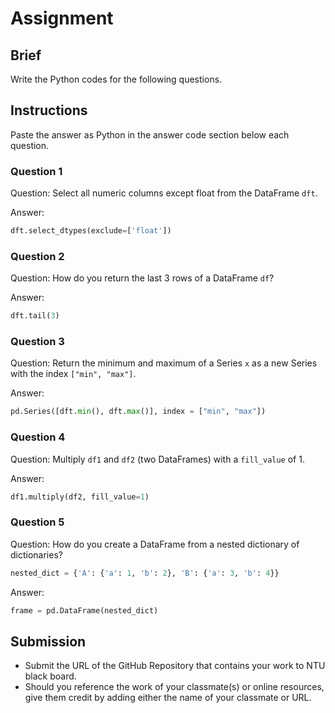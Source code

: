 # Assignment

## Brief

Write the Python codes for the following questions.

## Instructions

Paste the answer as Python in the answer code section below each question.

### Question 1

Question: Select all numeric columns except float from the DataFrame `dft`.

Answer:

```python
dft.select_dtypes(exclude=['float'])

```

### Question 2

Question: How do you return the last 3 rows of a DataFrame `df`?

Answer:

```python
dft.tail(3)
```

### Question 3

Question: Return the minimum and maximum of a Series `x` as a new Series with the index `["min", "max"]`.

Answer:

```python
pd.Series([dft.min(), dft.max()], index = ["min", "max"])
```

### Question 4

Question: Multiply `df1` and `df2` (two DataFrames) with a `fill_value` of 1.

Answer:

```python
df1.multiply(df2, fill_value=1) 
```

### Question 5

Question: How do you create a DataFrame from a nested dictionary of dictionaries?

```python
nested_dict = {'A': {'a': 1, 'b': 2}, 'B': {'a': 3, 'b': 4}}
```

Answer:

```python
frame = pd.DataFrame(nested_dict)
```

## Submission

- Submit the URL of the GitHub Repository that contains your work to NTU black board.
- Should you reference the work of your classmate(s) or online resources, give them credit by adding either the name of your classmate or URL.
